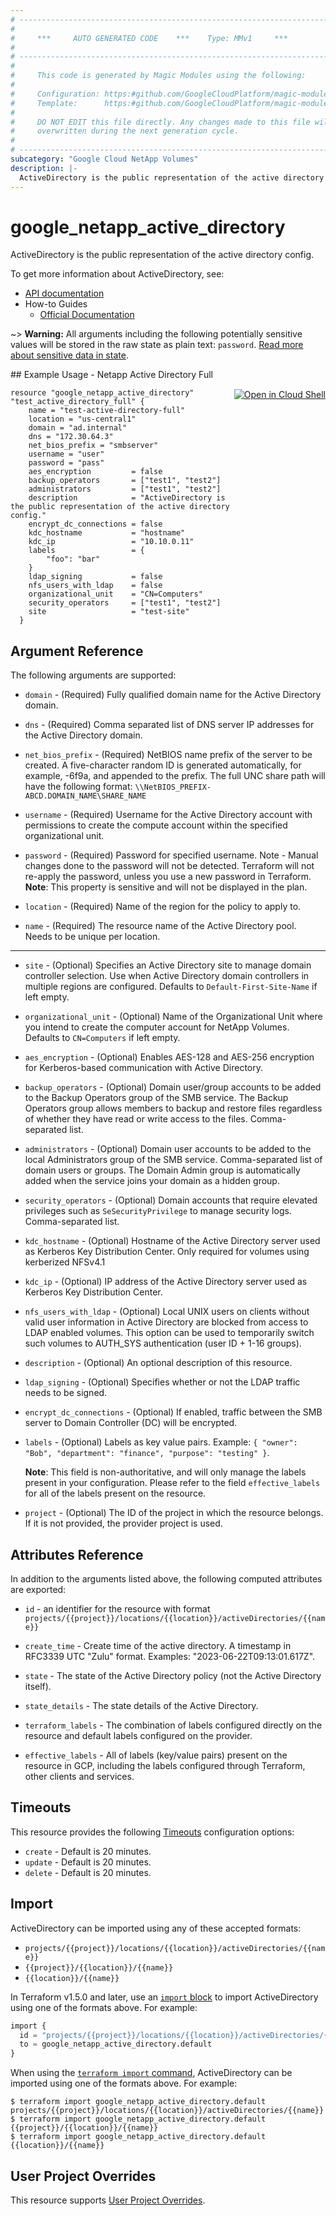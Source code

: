 ```yaml
---
# ----------------------------------------------------------------------------
#
#     ***     AUTO GENERATED CODE    ***    Type: MMv1     ***
#
# ----------------------------------------------------------------------------
#
#     This code is generated by Magic Modules using the following:
#
#     Configuration: https:#github.com/GoogleCloudPlatform/magic-modules/tree/main/mmv1/products/netapp/ActiveDirectory.yaml
#     Template:      https:#github.com/GoogleCloudPlatform/magic-modules/tree/main/mmv1/templates/terraform/resource.html.markdown.tmpl
#
#     DO NOT EDIT this file directly. Any changes made to this file will be
#     overwritten during the next generation cycle.
#
# ----------------------------------------------------------------------------
subcategory: "Google Cloud NetApp Volumes"
description: |-
  ActiveDirectory is the public representation of the active directory config.
---
```


# google_netapp_active_directory

ActiveDirectory is the public representation of the active directory config.


To get more information about ActiveDirectory, see:

* [API documentation](https://cloud.google.com/netapp/volumes/docs/reference/rest/v1/projects.locations.activeDirectories)
* How-to Guides
    * [Official Documentation](https://cloud.google.com/netapp/volumes/docs/configure-and-use/active-directory/about-ad)

~> **Warning:** All arguments including the following potentially sensitive
values will be stored in the raw state as plain text: `password`.
[Read more about sensitive data in state](https://www.terraform.io/language/state/sensitive-data).

<div class = "oics-button" style="float: right; margin: 0 0 -15px">
  <a href="https://console.cloud.google.com/cloudshell/open?cloudshell_git_repo=https%3A%2F%2Fgithub.com%2Fterraform-google-modules%2Fdocs-examples.git&cloudshell_image=gcr.io%2Fcloudshell-images%2Fcloudshell%3Alatest&cloudshell_print=.%2Fmotd&cloudshell_tutorial=.%2Ftutorial.md&cloudshell_working_dir=netapp_active_directory_full&open_in_editor=main.tf" target="_blank">
    <img alt="Open in Cloud Shell" src="//gstatic.com/cloudssh/images/open-btn.svg" style="max-height: 44px; margin: 32px auto; max-width: 100%;">
  </a>
</div>
## Example Usage - Netapp Active Directory Full


```hcl
resource "google_netapp_active_directory" "test_active_directory_full" {
    name = "test-active-directory-full"
    location = "us-central1"
    domain = "ad.internal"
    dns = "172.30.64.3"
    net_bios_prefix = "smbserver"
    username = "user"
    password = "pass"
    aes_encryption         = false
    backup_operators       = ["test1", "test2"]
    administrators         = ["test1", "test2"]
    description            = "ActiveDirectory is the public representation of the active directory config."
    encrypt_dc_connections = false
    kdc_hostname           = "hostname"
    kdc_ip                 = "10.10.0.11"
    labels                 = { 
        "foo": "bar"
    }
    ldap_signing           = false
    nfs_users_with_ldap    = false
    organizational_unit    = "CN=Computers"
    security_operators     = ["test1", "test2"]
    site                   = "test-site"
  }
```

## Argument Reference

The following arguments are supported:


* `domain` -
  (Required)
  Fully qualified domain name for the Active Directory domain.

* `dns` -
  (Required)
  Comma separated list of DNS server IP addresses for the Active Directory domain.

* `net_bios_prefix` -
  (Required)
  NetBIOS name prefix of the server to be created.
  A five-character random ID is generated automatically, for example, -6f9a, and appended to the prefix. The full UNC share path will have the following format:
  `\\NetBIOS_PREFIX-ABCD.DOMAIN_NAME\SHARE_NAME`

* `username` -
  (Required)
  Username for the Active Directory account with permissions to create the compute account within the specified organizational unit.

* `password` -
  (Required)
  Password for specified username. Note - Manual changes done to the password will not be detected. Terraform will not re-apply the password, unless you use a new password in Terraform.
  **Note**: This property is sensitive and will not be displayed in the plan.

* `location` -
  (Required)
  Name of the region for the policy to apply to.

* `name` -
  (Required)
  The resource name of the Active Directory pool. Needs to be unique per location.


- - -


* `site` -
  (Optional)
  Specifies an Active Directory site to manage domain controller selection.
  Use when Active Directory domain controllers in multiple regions are configured. Defaults to `Default-First-Site-Name` if left empty.

* `organizational_unit` -
  (Optional)
  Name of the Organizational Unit where you intend to create the computer account for NetApp Volumes.
  Defaults to `CN=Computers` if left empty.

* `aes_encryption` -
  (Optional)
  Enables AES-128 and AES-256 encryption for Kerberos-based communication with Active Directory.

* `backup_operators` -
  (Optional)
  Domain user/group accounts to be added to the Backup Operators group of the SMB service. The Backup Operators group allows members to backup and restore files regardless of whether they have read or write access to the files. Comma-separated list.

* `administrators` -
  (Optional)
  Domain user accounts to be added to the local Administrators group of the SMB service. Comma-separated list of domain users or groups. The Domain Admin group is automatically added when the service joins your domain as a hidden group.

* `security_operators` -
  (Optional)
  Domain accounts that require elevated privileges such as `SeSecurityPrivilege` to manage security logs. Comma-separated list.

* `kdc_hostname` -
  (Optional)
  Hostname of the Active Directory server used as Kerberos Key Distribution Center. Only required for volumes using kerberized NFSv4.1

* `kdc_ip` -
  (Optional)
  IP address of the Active Directory server used as Kerberos Key Distribution Center.

* `nfs_users_with_ldap` -
  (Optional)
  Local UNIX users on clients without valid user information in Active Directory are blocked from access to LDAP enabled volumes.
  This option can be used to temporarily switch such volumes to AUTH_SYS authentication (user ID + 1-16 groups).

* `description` -
  (Optional)
  An optional description of this resource.

* `ldap_signing` -
  (Optional)
  Specifies whether or not the LDAP traffic needs to be signed.

* `encrypt_dc_connections` -
  (Optional)
  If enabled, traffic between the SMB server to Domain Controller (DC) will be encrypted.

* `labels` -
  (Optional)
  Labels as key value pairs. Example: `{ "owner": "Bob", "department": "finance", "purpose": "testing" }`.

  **Note**: This field is non-authoritative, and will only manage the labels present in your configuration.
  Please refer to the field `effective_labels` for all of the labels present on the resource.

* `project` - (Optional) The ID of the project in which the resource belongs.
    If it is not provided, the provider project is used.


## Attributes Reference

In addition to the arguments listed above, the following computed attributes are exported:

* `id` - an identifier for the resource with format `projects/{{project}}/locations/{{location}}/activeDirectories/{{name}}`

* `create_time` -
  Create time of the active directory. A timestamp in RFC3339 UTC "Zulu" format. Examples: "2023-06-22T09:13:01.617Z".

* `state` -
  The state of the Active Directory policy (not the Active Directory itself).

* `state_details` -
  The state details of the Active Directory.

* `terraform_labels` -
  The combination of labels configured directly on the resource
   and default labels configured on the provider.

* `effective_labels` -
  All of labels (key/value pairs) present on the resource in GCP, including the labels configured through Terraform, other clients and services.


## Timeouts

This resource provides the following
[Timeouts](https://developer.hashicorp.com/terraform/plugin/sdkv2/resources/retries-and-customizable-timeouts) configuration options:

- `create` - Default is 20 minutes.
- `update` - Default is 20 minutes.
- `delete` - Default is 20 minutes.

## Import


ActiveDirectory can be imported using any of these accepted formats:

* `projects/{{project}}/locations/{{location}}/activeDirectories/{{name}}`
* `{{project}}/{{location}}/{{name}}`
* `{{location}}/{{name}}`


In Terraform v1.5.0 and later, use an [`import` block](https://developer.hashicorp.com/terraform/language/import) to import ActiveDirectory using one of the formats above. For example:

```tf
import {
  id = "projects/{{project}}/locations/{{location}}/activeDirectories/{{name}}"
  to = google_netapp_active_directory.default
}
```

When using the [`terraform import` command](https://developer.hashicorp.com/terraform/cli/commands/import), ActiveDirectory can be imported using one of the formats above. For example:

```
$ terraform import google_netapp_active_directory.default projects/{{project}}/locations/{{location}}/activeDirectories/{{name}}
$ terraform import google_netapp_active_directory.default {{project}}/{{location}}/{{name}}
$ terraform import google_netapp_active_directory.default {{location}}/{{name}}
```

## User Project Overrides

This resource supports [User Project Overrides](https://registry.terraform.io/providers/hashicorp/google/latest/docs/guides/provider_reference#user_project_override).
